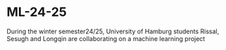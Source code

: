 # ML-24-25
During the winter semester24/25, University of Hamburg students Rissal, Sesugh and Longqin are collaborating on a machine learning project
